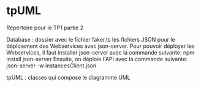 # tpUML
Répertoire pour le TP1 partie 2

Database : dossier avec le fichier faker.ts les fichiers JSON pour le déploiement des Webservices avec json-server.
Pour pouvoir déployer les Webservices, il faut installer json-server avec la commande suivante: npm install json-server
Ensuite, on déploie l'API avec la commande suivante: json-server -w instancesClient.json

tpUML : classes qui compose le diagramme UML

